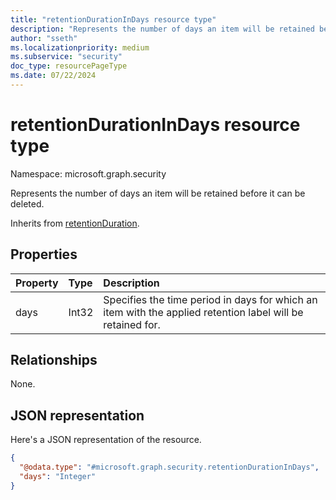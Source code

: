```yaml
---
title: "retentionDurationInDays resource type"
description: "Represents the number of days an item will be retained before it can be deleted"
author: "sseth"
ms.localizationpriority: medium
ms.subservice: "security"
doc_type: resourcePageType
ms.date: 07/22/2024
---
```


# retentionDurationInDays resource type

Namespace: microsoft.graph.security

Represents the number of days an item will be retained before it can be deleted.


Inherits from [retentionDuration](../resources/security-retentionduration.md).

## Properties
|Property|Type|Description|
|:---|:---|:---|
|days|Int32|Specifies the time period in days for which an item with the applied retention label will be retained for.|

## Relationships
None.

## JSON representation
Here's a JSON representation of the resource.
<!-- {
  "blockType": "resource",
  "@odata.type": "microsoft.graph.security.retentionDurationInDays"
}
-->
``` json
{
  "@odata.type": "#microsoft.graph.security.retentionDurationInDays",
  "days": "Integer"
}
```
